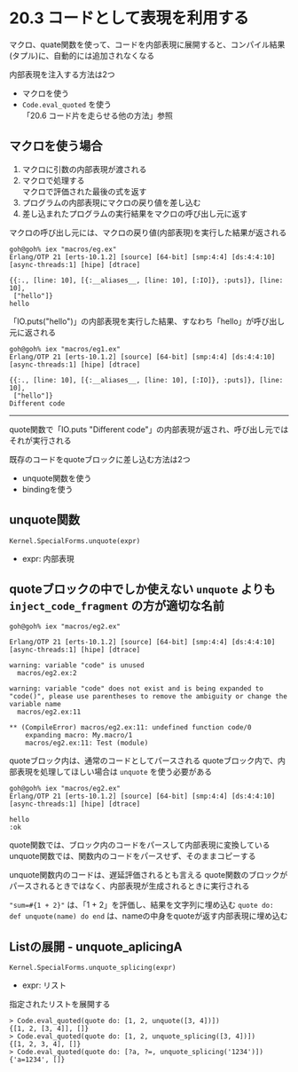 # 20.3 コードとして表現を利用する

マクロ、quate関数を使って、コードを内部表現に展開すると、コンパイル結果(タプル)に、自動的には追加されなくなる

内部表現を注入する方法は2つ
- マクロを使う
- `Code.eval_quoted` を使う  
    「20.6 コード片を走らせる他の方法」参照

## マクロを使う場合

1. マクロに引数の内部表現が渡される
2. マクロで処理する  
    マクロで評価された最後の式を返す
3. プログラムの内部表現にマクロの戻り値を差し込む
4. 差し込まれたプログラムの実行結果をマクロの呼び出し元に返す

マクロの呼び出し元には、マクロの戻り値(内部表現)を実行した結果が返される

```
goh@goh% iex "macros/eg.ex"
Erlang/OTP 21 [erts-10.1.2] [source] [64-bit] [smp:4:4] [ds:4:4:10] [async-threads:1] [hipe] [dtrace]

{{:., [line: 10], [{:__aliases__, [line: 10], [:IO]}, :puts]}, [line: 10],
 ["hello"]}
hello
```

「IO.puts("hello")」の内部表現を実行した結果、すなわち「hello」が呼び出し元に返される

```
goh@goh% iex "macros/eg1.ex"
Erlang/OTP 21 [erts-10.1.2] [source] [64-bit] [smp:4:4] [ds:4:4:10] [async-threads:1] [hipe] [dtrace]

{{:., [line: 10], [{:__aliases__, [line: 10], [:IO]}, :puts]}, [line: 10],
 ["hello"]}
Different code
```

---

quote関数で「IO.puts "Different code"」の内部表現が返され、呼び出し元ではそれが実行される

既存のコードをquoteブロックに差し込む方法は2つ
- unquote関数を使う
- bindingを使う

## unquote関数

`Kernel.SpecialForms.unquote(expr)`
- expr: 内部表現

quoteブロックの中でしか使えない
`unquote` よりも `inject_code_fragment` の方が適切な名前
---

```
goh@goh% iex "macros/eg2.ex"

Erlang/OTP 21 [erts-10.1.2] [source] [64-bit] [smp:4:4] [ds:4:4:10] [async-threads:1] [hipe] [dtrace]

warning: variable "code" is unused
  macros/eg2.ex:2

warning: variable "code" does not exist and is being expanded to "code()", please use parentheses to remove the ambiguity or change the variable name
  macros/eg2.ex:11

** (CompileError) macros/eg2.ex:11: undefined function code/0
    expanding macro: My.macro/1
    macros/eg2.ex:11: Test (module)
```

quoteブロック内は、通常のコードとしてパースされる
quoteブロック内で、内部表現を処理してほしい場合は `unquote` を使う必要がある

```
goh@goh% iex "macros/eg2.ex"
Erlang/OTP 21 [erts-10.1.2] [source] [64-bit] [smp:4:4] [ds:4:4:10] [async-threads:1] [hipe] [dtrace]

hello
:ok
```

quote関数では、ブロック内のコードをパースして内部表現に変換している
unquote関数では、関数内のコードをパースせず、そのままコピーする

unquote関数内のコードは、遅延評価されるとも言える
quote関数のブロックがパースされるときではなく、内部表現が生成されるときに実行される

`"sum=#{1 + 2}"` は、「1 + 2」を評価し、結果を文字列に埋め込む
`quote do: def unquote(name) do end` は、nameの中身をquoteが返す内部表現に埋め込む

## Listの展開 - unquote_aplicingA

`Kernel.SpecialForms.unquote_splicing(expr)`
- expr: リスト

指定されたリストを展開する

```
> Code.eval_quoted(quote do: [1, 2, unquote([3, 4])])
{[1, 2, [3, 4]], []}
> Code.eval_quoted(quote do: [1, 2, unquote_splicing([3, 4])])
{[1, 2, 3, 4], []}
> Code.eval_quoted(quote do: [?a, ?=, unquote_splicing('1234')])
{'a=1234', []}
```

